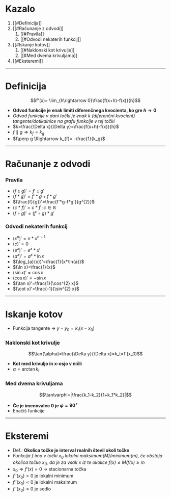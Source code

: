 # Kazalo
1. [[#Definicija]]
2. [[#Računanje z odvodi]]
	1. [[#Pravila]]
	2. [[#Odvodi nekaterih funkcij]]
3. [[#Iskanje kotov]]
	1. [[#Naklonski kot krivulje]]
	2. [[#Med dvema krivuljama]]
4. [[#Eksteremi]]
---
# Definicija
$$f'(x)= \lim_{h\rightarrow 0}\frac{f(x+h)-f(x)}{h}$$
- **Odvod funkcije je enak limiti diferenčnega kvocienta, ko gre $h \rightarrow 0$**
- *Odvod funkcije v dani točki je enak $k$ (diferenčni kvocient) tangente/dotikalnice na grafu funkcije v tej točki*
- $k=\frac{\Delta x}{\Delta y}=\frac{f(x+h)-f(x)}{h}$
- $f\parallel g \Rightarrow k_f=k_g$
- $f\perp g \Rightarrow k_{f}= -\frac{1}{k_g}$
---
# Računanje z odvodi
### Pravila
- $(f\pm g)'=f' \pm g'$
- $(f * g)' = f'*g + f*g'$
- $(\frac{f}{g})'=\frac{f'*g-f*g'}{g^{2}}$
- $(c*f)'=c*f'; c\in\mathbb{R}$
- $(f\circ g)'=(f'\circ g)*g'$
### Odvodi nekaterih funkcij
- $(x^n)'=n*x^{n-1}$
- $(c)' = 0$
- $(e^{x})'=e^{x}*x'$
- $(a^{x})'=a^{x}*\ln{x}$
- $(\log_{a}{x})'=\frac{1}{x*\ln{a}}$
- $(\ln x)=\frac{1}{x}$
- $(\sin x)'=\cos x$
- $(\cos x)'=-\sin x$
- $(\tan x)'=\frac{1}{\cos^{2} x}$
- $(\cot x)'=\frac{-1}{\sin^{2} x}$
---
# Iskanje kotov
- Funkcija tangente -> $y-y_{0}=k_{t}(x-x_{0})$
### Naklonski kot krivulje
$$\tan{\alpha}=\frac{\Delta y}{\Delta x}=k_t=f'(x_0)$$
- **Kot med krivuljo in x-osjo v ničli**
- $\alpha=\arctan k_t$ 
### Med dvema krivuljama
$$\tan\varphi=|\frac{k_1-k_2}{1+k_1*k_2}|$$
- **Če je imenovalec 0 je $\varphi=90^{ \circ }$**
- Enačiš funkcije
---
# Eksteremi
- Def.: **Okolica točke je interval realnih števil okoli točke**
- *Funkcija $f$ ima v točki $x_{0}$ lokalni maksimum($M$)/minimum($m$), če obstaja okolica točke $x_0$, da je za vsak $x$ iz te okolice $f(x)\leq M$/$f(x)\geq m$*
- $x_{0} \Rightarrow f'(x)=0$ -> stacionarna točka
- $f''(x_{0})\gt0$ je lokalni minimum
- $f''(x_{0})\lt0$ je lokalni maksimum
- $f''(x_{0})=0$ je sedlo